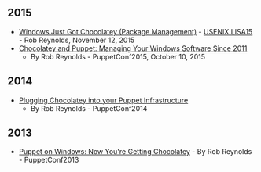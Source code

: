 
## 2015

* [Windows Just Got Chocolatey (Package Management)](http://www.slideshare.net/ferventcoder/windows-just-got-chocolatey-package-management-lisa15) - [USENIX LISA15](https://www.usenix.org/conference/lisa15/conference-program/presentation/reynolds) - Rob Reynolds, November 12, 2015
* [Chocolatey and Puppet: Managing Your Windows Software Since 2011](http://www.slideshare.net/ferventcoder/chocolatey-and-puppet-managing-your-windows-software-since-2011?qid=6ae537fa-c22f-46c1-a6ab-8a75ffe562ba&v=default&b=&from_search=1)
  * By Rob Reynolds - PuppetConf2015, October 10, 2015


## 2014
* [Plugging Chocolatey into your Puppet Infrastructure](http://www.slideshare.net/ferventcoder/chocolatey-puppet-conf2014)
  * By Rob Reynolds - PuppetConf2014

## 2013
* [Puppet on Windows: Now You're Getting Chocolatey](http://www.slideshare.net/ferventcoder/puppet-on-windows-now-youre-getting-chocolatey-puppetconf2013) - By Rob Reynolds - PuppetConf2013



